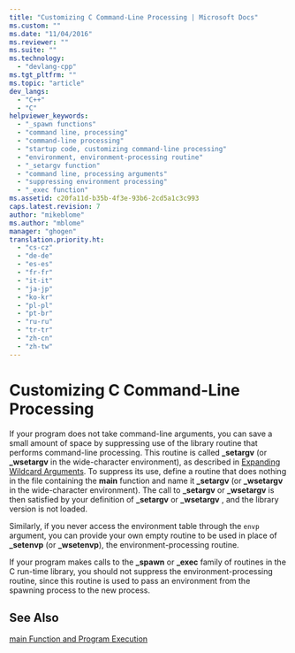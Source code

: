 ```yaml
---
title: "Customizing C Command-Line Processing | Microsoft Docs"
ms.custom: ""
ms.date: "11/04/2016"
ms.reviewer: ""
ms.suite: ""
ms.technology: 
  - "devlang-cpp"
ms.tgt_pltfrm: ""
ms.topic: "article"
dev_langs: 
  - "C++"
  - "C"
helpviewer_keywords: 
  - "_spawn functions"
  - "command line, processing"
  - "command-line processing"
  - "startup code, customizing command-line processing"
  - "environment, environment-processing routine"
  - "_setargv function"
  - "command line, processing arguments"
  - "suppressing environment processing"
  - "_exec function"
ms.assetid: c20fa11d-b35b-4f3e-93b6-2cd5a1c3c993
caps.latest.revision: 7
author: "mikeblome"
ms.author: "mblome"
manager: "ghogen"
translation.priority.ht: 
  - "cs-cz"
  - "de-de"
  - "es-es"
  - "fr-fr"
  - "it-it"
  - "ja-jp"
  - "ko-kr"
  - "pl-pl"
  - "pt-br"
  - "ru-ru"
  - "tr-tr"
  - "zh-cn"
  - "zh-tw"
---
```

# Customizing C Command-Line Processing
If your program does not take command-line arguments, you can save a small amount of space by suppressing use of the library routine that performs command-line processing. This routine is called **_setargv** (or **_wsetargv** in the wide-character environment), as described in [Expanding Wildcard Arguments](../c-language/expanding-wildcard-arguments.md). To suppress its use, define a routine that does nothing in the file containing the **main** function and name it **_setargv** (or **_wsetargv** in the wide-character environment). The call to **_setargv** or **_wsetargv** is then satisfied by your definition of **_setargv** or **_wsetargv** , and the library version is not loaded.  
  
 Similarly, if you never access the environment table through the `envp` argument, you can provide your own empty routine to be used in place of **_setenvp** (or **_wsetenvp**), the environment-processing routine.  
  
 If your program makes calls to the **_spawn** or **_exec** family of routines in the C run-time library, you should not suppress the environment-processing routine, since this routine is used to pass an environment from the spawning process to the new process.  
  
## See Also  
 [main Function and Program Execution](../c-language/main-function-and-program-execution.md)